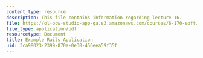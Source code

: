 ```yaml
---
content_type: resource
description: This file contains information regarding lecture 16.
file: https://ol-ocw-studio-app-qa.s3.amazonaws.com/courses/6-170-software-studio-spring-2013/3ca980232399870a0e38456eea59f35f_MIT6_170S13_16-ex-rails-app.pdf
file_type: application/pdf
resourcetype: Document
title: Example Rails Application
uid: 3ca98023-2399-870a-0e38-456eea59f35f
---
```

